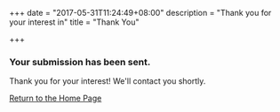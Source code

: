 +++
date = "2017-05-31T11:24:49+08:00"
description = "Thank you for your interest in"
title = "Thank You"

+++

### Your submission has been sent.
Thank you for your interest! We'll contact you shortly.

<a href="/" class="button">Return to the Home Page</a>
